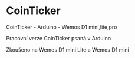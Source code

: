 # CoinTicker
CoinTicker - Arduino - Wemos D1 mini,lite,pro


Pracovní verze CoinTicker psaná v Arduino

Zkoušeno na Wemos D1 mini Lite a Wemos D1 mini
